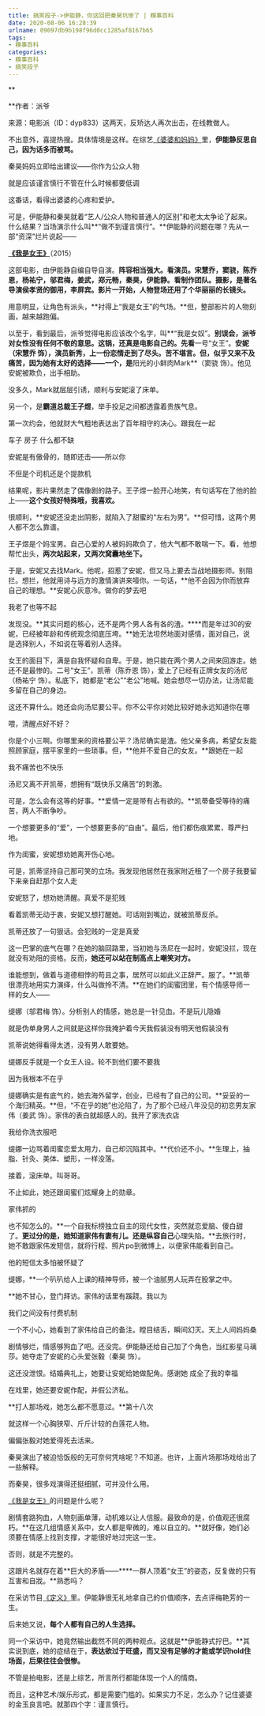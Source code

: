 ```yaml
---
title: 搞笑段子->伊能静，你这回把秦昊坑惨了 | 糗事百科
date: 2020-08-06 16:28:39
urlname: 09097db9b198f96d0cc1285af8167b65
tags: 
- 糗事百科
categories:
- 糗事百科
- 搞笑段子
---
```

**

**作者：派爷

来源：电影派（ID：dyp833）这两天，反矫达人再次出击，在线教做人。

不出意外，喜提热搜。具体情境是这样。在综艺[《婆婆和妈妈》](http://www.jddytj.cn/search/%c6%c5%c6%c5%ba%cd%c2%e8%c2%e8.html)里，**伊能静反思自己，因为话多而被骂。**

秦昊妈妈立即给出建议——你作为公众人物

就是应该谨言慎行不管在什么时候都要低调

这番话，看得出婆婆的心疼和爱护。

可是，伊能静和秦昊就着“艺人/公众人物和普通人的区别”和老太太争论了起来。什么结果？当场演示什么叫**“做不到谨言慎行”。**伊能静的问题在哪？先从一部“资深”烂片说起——

**[《我是女王》](http://www.jddytj.cn/search/%ce%d2%ca%c7%c5%ae%cd%f5.html)**（2015）

这部电影，由伊能静自编自导自演。**阵容相当强大。**看演员。宋慧乔，窦骁，陈乔恩，杨祐宁，邬君梅，姜武，郑元畅，秦昊，伊能静。看制作团队。摄影，是著名导演侯孝贤的御用，李屏宾。影片一开始，人物登场还**用了个华丽丽的长镜头。**

用意明显，让角色有派头，**衬得上“我是女王”的气场。**但，整部影片的人物刻画，越来越跑偏。

以至于，看到最后，派爷觉得电影应该改个名字，叫**“我是女奴”。**别误会，派爷对女性没有任何不敬的意思。这锅，还真是电影自己的。先看**一号“女王”。**安妮（宋慧乔 饰），演员新秀，上一份恋情走到了尽头。苦不堪言。但，似乎又来不及痛苦，因为她有太好的选择——一个，是**阳光的小鲜肉Mark**（窦骁 饰）。他见安妮被欺负，出手相助。

没多久，Mark就层层引诱，顺利与安妮滚了床单。

另一个，是**霸道总裁王子煜**，举手投足之间都透露着贵族气息。

第一次约会，他就财大气粗地表达出了百年相守的决心。跟我在一起

车子 房子 什么都不缺

安妮是有傲骨的，随即还击——所以你

不但是个司机还是个提款机

结果呢，影片果然走了偶像剧的路子。王子煜一脸开心地笑，有句话写在了他的脸上——**这个女孩好特殊哦，我喜欢。**

很顺利，**安妮还没走出阴影，就陷入了甜蜜的“左右为男”。**但可惜，这两个男人都不怎么靠谱。

王子煜是个妈宝男。自己心爱的人被妈妈欺负了，他大气都不敢喘一下。看，他想帮忙出头，**两次站起来，又两次窝囊地坐下。**

于是，安妮又去找Mark。他呢，招惹了安妮，但又马上要去当战地摄影师。别阻拦。想拦，他就用诗与远方的激情演讲来噎你。一句话，**他不会因为你而放弃自己的理想。**安妮心灰意冷。做你的梦去吧

我老了也等不起

发现没。**其实问题的核心，还不是两个男人各有各的渣。****而是年过30的安妮，已经被年龄和传统观念彻底压垮。**她无法坦然地面对感情，面对自己，说是选择别人，不如说在等着别人选择。

女王的面目下，满是自我怀疑和自卑。于是，她只能在两个男人之间来回游走。她还不是最惨的。二号“女王”，凯蒂（陈乔恩 饰），爱上了已经有正牌女友的汤尼（杨祐宁 饰）。私底下，她都是“老公”“老公”地喊。她会想尽一切办法，让汤尼能多留在自己的身边。

这还不算什么。她还会向汤尼要公平。你不公平你对她比较好她永远知道你在哪

喂，清醒点好不好？

你是个小三啊。你哪里来的资格要公平？汤尼确实是渣。他父亲多病，希望女友能照顾家庭，摆平家里的一些琐事。但，**他并不爱自己的女友。**跟她在一起

我不痛苦也不快乐

汤尼又离不开凯蒂，想拥有“既快乐又痛苦”的刺激。

可是，怎么会有这等的好事。**爱情一定是带有占有欲的。**凯蒂备受等待的痛苦，两人不断争吵。

一个想要更多的“爱”，一个想要更多的“自由”。最后，他们都伤痕累累，尊严扫地。

作为闺蜜，安妮想劝她离开伤心地。

可是，凯蒂坚持自己那可笑的立场。我发现他居然在我家附近租了一个房子我要留下来亲自赶那个女人走

安妮怒了，想劝她清醒。真爱不是犯贱

看着凯蒂无动于衷，安妮又想打醒她。可话刚到嘴边，就被凯蒂反杀。

凯蒂还放了一句狠话。会犯贱的一定是真爱

这一巴掌的底气在哪？在她的脑回路里，当初她与汤尼在一起时，安妮没拦，现在就没有劝阻的资格。反而，**她还可以站在制高点上嘲笑对方。**

谁能想到，做着与道德相悖的苟且之事，居然可以如此义正辞严。服了。**凯蒂很漂亮地用实力演绎，什么叫做拎不清。**在她们的闺蜜团里，有个情感导师一样的女人——

缇娜（邬君梅 饰）。分析别人的情感，她总是一针见血。不是玩儿隐婚

就是伪单身男人之间就是这样你我掩护着今天我假装没有明天他假装没有

凯蒂说她得看得太透，没有男人敢要她。

缇娜反手就是一个女王人设。轮不到他们要不要我

因为我根本不在乎

缇娜确实是有底气的，她去海外留学，创业，已经有了自己的公司。**妥妥的一个海归精英。**但，“不在乎的她”也沦陷了，为了那个已经八年没见的初恋男友家伟（姜武 饰）。家伟的表白就超感人的。我开了家洗衣店

我给你洗衣服吧

缇娜一边骂着闺蜜恋爱太用力，自己却沉陷其中。**代价还不小。**生理上，抽脂、针灸、美体、塑形，一样没落。

接着，滚床单。叫哥哥。

不止如此，她还跟闺蜜们炫耀身上的勋章。

家伟抓的

也不知怎么的。**一个自我标榜独立自主的现代女性，突然就恋爱脑、傻白甜了。**更过分的是，她知道家伟有妻有儿。还是纵容自己**心理失陷。**去旅行时，她不敢跟家伟发短信，就将行程、照片po到微博上，以便家伟能看到自己。

他的短信太多怕被怀疑了

缇娜，**一个叭叭给人上课的精神导师，被一个油腻男人玩弄在股掌之中。

**她不甘心，登门拜访。家伟的话里有蹊跷。我以为

我们之间没有付费机制

一个不小心，她看到了家伟给自己的备注。瞠目结舌，瞬间幻灭。天上人间妈妈桑

剧情够烂，情感够狗血了吧。还没完。伊能静还给自己加了个角色，当红影星马璃莎。她夺走了安妮的心头爱张毅（秦昊 饰）。

这还没泄恨。结婚典礼上，她要让安妮给她做配角。感谢她 成全了我的幸福

在戏里，她还要安妮作配，并假公济私。

**打人那场戏，她怎么都不愿意过。**第十八次

就这样一个心胸狭窄、斤斤计较的白莲花人物。

偏偏张毅对她爱得死去活来。

秦昊演出了被迫恰饭般的无可奈何凭啥呢？不知道。也许，上面片场那场戏给出了一些解释。

而秦昊，很多戏演得还挺细腻，可并没什么用。

[《我是女王》](http://www.jddytj.cn/search/%ce%d2%ca%c7%c5%ae%cd%f5.html)的问题是什么呢？

剧情套路狗血，人物刻画单薄，动机难以让人信服。最致命的是，价值观还很腐朽。**在这几组情感关系中，女人都是卑微的，难以自立的。**就好像，她们必须要在情感上找到支撑，才能很好地过完这一生。

否则，就是不完整的。

这跟片名就存在着**巨大的矛盾——****一群人顶着“女王”的姿态，反复做的只有互害和自戕。**熟悉吗？

在采访节目[《定义》](http://www.jddytj.cn/search/%b6%a8%d2%e5.html)里。伊能静很无礼地拿自己的价值顺序，去点评梅艳芳的一生。

后来她又说，**每个人都有自己的人生选择。**

同一个采访中，她竟然输出截然不同的两种观点。这就是**伊能静式拧巴。**其实说到底，她的症结在于，**表达欲过于旺盛，而又没有足够的才能或学识hold住场面，后果往往会很惨。**

不管是拍电影，还是上综艺，所言所行都能体现一个人的情商。

而且，这种艺术/娱乐形式，都是需要门槛的。如果实力不足，怎么办？记住婆婆的金玉良言吧。就那四个字：谨言慎行。


